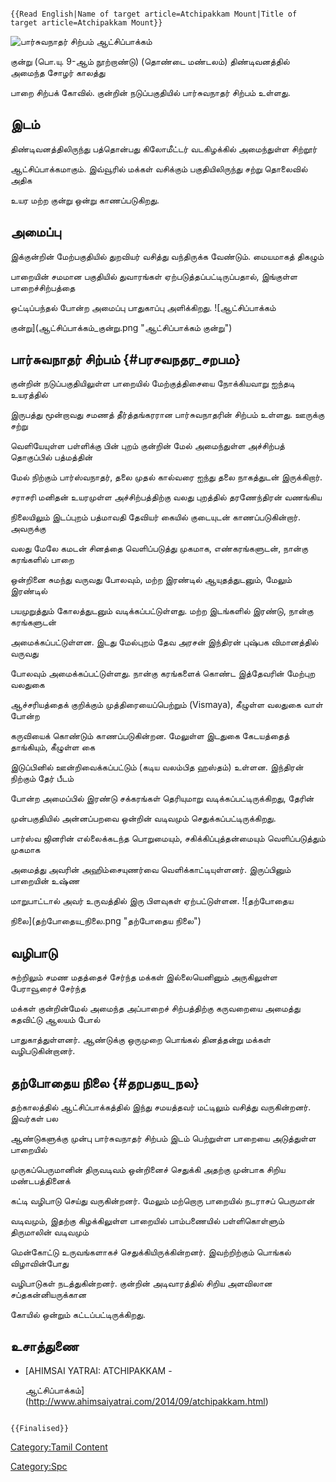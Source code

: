 ```{=mediawiki}
{{Read English|Name of target article=Atchipakkam Mount|Title of target article=Atchipakkam Mount}}
```
![பார்சுவநாதர் சிற்பம்](பார்சுவநாதர்_சிற்பம்.png "பார்சுவநாதர் சிற்பம்") ஆட்சிப்பாக்கம்
குன்று (பொ.யு. 9-ஆம் நூற்றாண்டு) (தொண்டை மண்டலம்) திண்டிவனத்தில் அமைந்த சோழர் காலத்து
பாறை சிற்பக் கோவில். குன்றின் நடுப்பகுதியில் பார்சுவநாதர் சிற்பம் உள்ளது.

## இடம்

திண்டிவனத்திலிருந்து பத்தொன்பது கிலோமீட்டர் வடகிழக்கில் அமைந்துள்ள சிற்றூர்
ஆட்சிப்பாக்கமாகும். இவ்வூரில் மக்கள் வசிக்கும் பகுதியிலிருந்து சற்று தொலைவில் அதிக
உயர மற்ற குன்று ஒன்று காணப்படுகிறது.

## அமைப்பு

இக்குன்றின் மேற்பகுதியில் துறவியர் வசித்து வந்திருக்க வேண்டும். மையமாகத் திகழும்
பாறையின் சமமான பகுதியில் துவாரங்கள் ஏற்படுத்தப்பட்டிருப்பதால், இங்குள்ள பாறைச்சிற்பத்தை
ஒட்டிப்பந்தல் போன்ற அமைப்பு பாதுகாப்பு அளிக்கிறது. ![ஆட்சிப்பாக்கம்
குன்று](ஆட்சிப்பாக்கம்_குன்று.png "ஆட்சிப்பாக்கம் குன்று")

## பார்சுவநாதர் சிற்பம் {#பரசவநதர_சறபம}

குன்றின் நடுப்பகுதியிலுள்ள பாறையில் மேற்குத்திசையை நோக்கியவாறு ஐந்தடி உயரத்தில்
இருபத்து மூன்றாவது சமணத் தீர்த்தங்கரரான பார்சுவநாதரின் சிற்பம் உள்ளது. ஊருக்கு சற்று
வெளியேயுள்ள பள்ளிக்கு பின் புறம் குன்றின் மேல் அமைந்துள்ள அச்சிற்பத் தொகுப்பில் பத்மத்தின்
மேல் நிற்கும் பார்ஸ்வநாதர், தலை முதல் கால்வரை ஐந்து தலை நாகத்துடன் இருக்கிறார்.
சராசரி மனிதன் உயரமுள்ள அச்சிற்பத்திற்கு வலது புறத்தில் தரணேந்திரன் வணங்கிய
நிலையிலும் இடப்புறம் பத்மாவதி தேவியர் கையில் குடையுடன் காணப்படுகின்றார். அவருக்கு
வலது மேலே கமடன் சினத்தை வெளிப்படுத்து முகமாக, எண்கரங்களுடன், நான்கு கரங்களில் பாறை
ஒன்றினை சுமந்து வருவது போலவும், மற்ற இரண்டில் ஆயுதத்துடனும், மேலும் இரண்டில்
பயமுறுத்தும் கோலத்துடனும் வடிக்கப்பட்டுள்ளது. மற்ற இடங்களில் இரண்டு, நான்கு கரங்களுடன்
அமைக்கப்பட்டுள்ளன. இடது மேல்புறம் தேவ அரசன் இந்திரன் புஷ்பக விமானத்தில் வருவது
போலவும் அமைக்கப்பட்டுள்ளது. நான்கு கரங்களைக் கொண்ட இத்தேவரின் மேற்புற வலதுகை
ஆச்சரியத்தைக் குறிக்கும் முத்திரையைப்பெற்றும் (Vismaya), கீழுள்ள வலதுகை வாள் போன்ற
கருவியைக் கொண்டும் காணப்படுகின்றன. மேலுள்ள இடதுகை கேடயத்தைத் தாங்கியும், கீழுள்ள கை
இடுப்பினில் ஊன்றிவைக்கப்பட்டும் (கடிய வலம்பித ஹஸ்தம்) உள்ளன. இந்திரன் நிற்கும் தேர் பீடம்
போன்ற அமைப்பில் இரண்டு சக்கரங்கள் தெரியுமாறு வடிக்கப்பட்டிருக்கிறது, தேரின்
முன்பகுதியில் அன்னப்பறவை ஒன்றின் வடிவமும் செதுக்கப்பட்டிருக்கிறது.

பார்ஸ்வ ஜினரின் எல்லைக்கடந்த பொறுமையும், சகிக்கிப்புத்தன்மையும் வெளிப்படுத்தும் முகமாக
அமைத்து அவரின் அஹிம்சையுணர்வை வெளிக்காட்டியுள்ளனர். இருப்பினும் பாறையின் உஷ்ண
மாறுபாட்டால் அவர் உருவத்தில் இரு பிளவுகள் ஏற்பட்டுள்ளன. ![தற்போதைய
நிலை](தற்போதைய_நிலை.png "தற்போதைய நிலை")

## வழிபாடு

சுற்றிலும் சமண மதத்தைச் சேர்ந்த மக்கள் இல்லையெனினும் அருகிலுள்ள பேராவூரைச் சேர்ந்த
மக்கள் குன்றின்மேல் அமைந்த அப்பாறைச் சிற்பத்திற்கு கருவறையை அமைத்து கதவிட்டு ஆலயம் போல்
பாதுகாத்துள்ளனர். ஆண்டுக்கு ஒருமுறை பொங்கல் தினத்தன்று மக்கள் வழிபடுகின்றானர்.

## தற்போதைய நிலை {#தறபதய_நல}

தற்காலத்தில் ஆட்சிப்பாக்கத்தில் இந்து சமயத்தவர் மட்டிலும் வசித்து வருகின்றனர். இவர்கள் பல
ஆண்டுகளுக்கு முன்பு பார்சுவநாதர் சிற்பம் இடம் பெற்றுள்ள பாறையை அடுத்துள்ள பாறையில்
முருகப்பெருமானின் திருவடிவம் ஒன்றினைச் செதுக்கி அதற்கு முன்பாக சிறிய மண்டபத்தினைக்
கட்டி வழிபாடு செய்து வருகின்றனர். மேலும் மற்றொரு பாறையில் நடராசப் பெருமான்
வடிவமும், இதற்கு கிழக்கிலுள்ள பாறையில் பாம்பணையில் பள்ளிகொள்ளும் திருமாலின் வடிவமும்
மென்கோட்டு உருவங்களாகச் செதுக்கியிருக்கின்றனர். இவற்றிற்கும் பொங்கல் விழாவின்போது
வழிபாடுகள் நடத்துகின்றனர். குன்றின் அடிவாரத்தில் சிறிய அளவிலான சப்தகன்னியருக்கான
கோயில் ஒன்றும் கட்டப்பட்டிருக்கிறது.

## உசாத்துணை

-   [AHIMSAI YATRAI: ATCHIPAKKAM -
    ஆட்சிப்பாக்கம்](http://www.ahimsaiyatrai.com/2014/09/atchipakkam.html)

```{=mediawiki}
{{Finalised}}
```
[Category:Tamil Content](Category:Tamil_Content "wikilink")
[Category:Spc](Category:Spc "wikilink")
